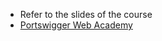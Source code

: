 - Refer to the slides of the course
- [Portswigger Web Academy](https://portswigger.net/web-security/learning-path)
